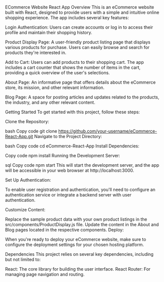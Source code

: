 ECommerce Website React App
Overview
This is an eCommerce website built with React, designed to provide users with a simple and intuitive online shopping experience. The app includes several key features:

Login Authentication: Users can create accounts or log in to access their profile and maintain their shopping history.

Product Display Page: A user-friendly product listing page that displays various products for purchase. Users can easily browse and search for products they're interested in.

Add to Cart: Users can add products to their shopping cart. The app includes a cart counter that shows the number of items in the cart, providing a quick overview of the user's selections.

About Page: An informative page that offers details about the eCommerce store, its mission, and other relevant information.

Blog Page: A space for posting articles and updates related to the products, the industry, and any other relevant content.

Getting Started
To get started with this project, follow these steps:

Clone the Repository:

bash
Copy code
git clone https://github.com/your-username/eCommerce-React-App.git
Navigate to the Project Directory:

bash
Copy code
cd eCommerce-React-App
Install Dependencies:

Copy code
npm install
Running the Development Server:

sql
Copy code
npm start
This will start the development server, and the app will be accessible in your web browser at http://localhost:3000.

Set Up Authentication:

To enable user registration and authentication, you'll need to configure an authentication service or integrate a backend server with user authentication.

Customize Content:

Replace the sample product data with your own product listings in the src/components/ProductDisplay.js file.
Update the content in the About and Blog pages located in the respective components.
Deploy:

When you're ready to deploy your eCommerce website, make sure to configure the deployment settings for your chosen hosting platform.

Dependencies
This project relies on several key dependencies, including but not limited to:

React: The core library for building the user interface.
React Router: For managing page navigation and routing.




